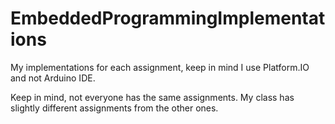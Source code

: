 # EmbeddedProgrammingImplementations
My implementations for each assignment, keep in mind I use Platform.IO and not Arduino IDE.

Keep in mind, not everyone has the same assignments. My class has slightly different assignments from the other ones.